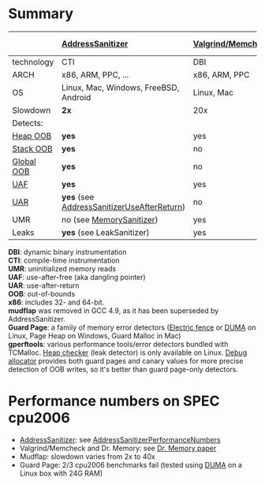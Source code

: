 # Summary

|                                         | [AddressSanitizer](AddressSanitizer)           | [Valgrind/Memcheck](http://valgrind.org) | [Dr. Memory](http://dynamorio.org/drmemory.html) | [Mudflap](http://gcc.gnu.org/wiki/Mudflap_Pointer_Debugging) | Guard Page  | [gperftools](https://code.google.com/p/gperftools/) |
|:----------------------------------------|:-----------------------------------------------|:-----------------------------------------|:-------------------------------------------------|:-------------------------------------------------------------|:------------|:----------------------------------------------------|
| technology                              | CTI                                            | DBI                                      | DBI                                              | CTI                                                          | Library     | Library                                             |
| ARCH                                    | x86, ARM, PPC, ...                                | x86, ARM, PPC                              | x86                                              | all(?)                                                       | all(?)      | all(?)                                              |
| OS                                      | Linux, Mac, Windows, FreeBSD, Android          | Linux, Mac                               | Windows, Linux                                   | Linux, Mac(?)                                                | All (1)     | Linux, Windows                                      |
| Slowdown                                | **2x**                                         | 20x                                      | 10x                                              | 2x-40x                                                       | ?           | ?                                                   |
| Detects:                                |                                                |                                          |                                                  |                                                              |             |                                                     |
| [Heap OOB](AddressSanitizerExampleHeapOutOfBounds)       | **yes**                                        | yes                                      | yes                                              | yes                                                          | some        | some                                                |
| [Stack OOB](AddressSanitizerExampleStackOutOfBounds)     | **yes**                                        | no                                       | no                                               | some                                                         | no          | no                                                  |
| [Global OOB](AddressSanitizerExampleGlobalOutOfBounds)   | **yes**                                        | no                                       | no                                               | ?                                                            | no          | no                                                  |
| [UAF](AddressSanitizerExampleUseAfterFree)               | **yes**                                        | yes                                      | yes                                              | yes                                                          | yes         | yes                                                 |
| [UAR](AddressSanitizerExampleUseAfterReturn)             | **yes** (see [AddressSanitizerUseAfterReturn](AddressSanitizerUseAfterReturn))     | no                                       | no                                               | no                                                           | no          | no                                                  |
| UMR                                     | no (see [MemorySanitizer](https://code.google.com/p/memory-sanitizer/))                        | yes                                      | yes                                              | ?                                                            | no          | no                                                  |
| Leaks                                   | **yes** (see LeakSanitizer)                    | yes                                      | yes                                              | ?                                                            | no          | yes                                                 |


**DBI**: dynamic binary instrumentation  
**CTI**: compile-time instrumentation  
**UMR**: uninitialized memory reads  
**UAF**: use-after-free (aka dangling pointer)  
**UAR**: use-after-return  
**OOB**: out-of-bounds  
**x86**: includes 32- and 64-bit.  
**mudflap** was removed in GCC 4.9, as it has been superseded by AddressSanitizer.  
**Guard Page**: a family of memory error detectors ([Electric fence](http://perens.com/FreeSoftware/) or [DUMA](http://duma.sourceforge.net/) on Linux, Page Heap on Windows, Guard Malloc in Mac)  
**gperftools**: various performance tools/error detectors bundled with TCMalloc. [Heap checker](http://gperftools.googlecode.com/svn/trunk/doc/heap_checker.html) (leak detector) is only available on Linux. [Debug allocator](https://code.google.com/p/gperftools/source/browse/src/debugallocation.cc) provides both guard pages and canary values for more precise detection of OOB writes, so it's better than guard page-only detectors.


# Performance numbers on SPEC cpu2006
  * [AddressSanitizer](AddressSanitizer): see [AddressSanitizerPerformanceNumbers](AddressSanitizerPerformanceNumbers)
  * Valgrind/Memcheck and Dr. Memory: see [Dr. Memory paper](http://static.googleusercontent.com/external_content/untrusted_dlcp/research.google.com/en/us/pubs/archive/37274.pdf)
  * Mudflap: slowdown varies from 2x to 40x
  * Guard Page: 2/3 cpu2006 benchmarks fail (tested using [DUMA](http://duma.sourceforge.net/) on a Linux box with 24G RAM)